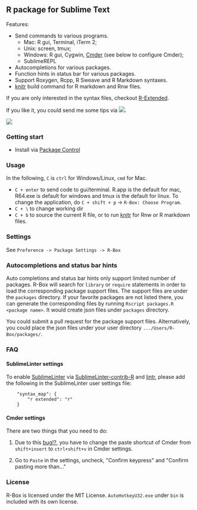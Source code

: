 R package for Sublime Text
------------

Features:

  - Send commands to various programs. 
    - Mac: R gui, Terminal, iTerm 2; 
    - Unix: screen, tmux; 
    - Windows: R gui, Cygwin, [Cmder](http://bliker.github.io/cmder/) (see below to configure Cmder); 
    - SublimeREPL
  - Autocompletions for various packages.
  - Function hints in status bar for various packages.
  - Support Roxygen, Rcpp, R Sweave and R Markdown syntaxes. 
  - [knitr](https://github.com/yihui/knitr) build command for R markdown and Rnw files.

If you are only interested in the syntax files, checkout [R-Extended](https://github.com/randy3k/R-Extended).

If you like it, you could send me some tips via [![](http://img.shields.io/gratipay/randy3k.svg)](https://gratipay.com/randy3k/).

![](https://raw.githubusercontent.com/randy3k/R-Box/screenshots/terminal.png)

### Getting start


- Install via [Package Control](https://sublime.wbond.net)



### Usage

In the following, `C` is `ctrl` for Windows/Linux, `cmd` for Mac.

- `C + enter` to send code to gui/terminal. R.app is the default for mac, R64.exe is default for windows and tmux is the default for linux. To change the application, do `C + shift + p` -> `R-Box: Choose Program`.
- `C + \` to change working dir
- `C + b` to source the current R file, or to run [knitr](https://github.com/yihui/knitr) for Rnw or R markdown files.


### Settings

See `Preference -> Package Settings -> R-Box`


### Autocompletions and status bar hints

Auto completions and status bar hints only support limited number of packages. R-Box will search for `library` or `require` statements in order to load the corresponding package support files. The support files are under the `packages` directory.  If your favorite packages are not listed there, you can generate the corresponding files by running `Rscript packages.R <package name>`. It would create json files under `packages` directory. 

You could submit a pull request for the package support files. Alternatively, you could place the json files under your user directory `.../Users/R-Box/packages/`.

### FAQ

#### SublimeLinter settings

To enable [SublimeLinter](http://www.sublimelinter.com/) via [SublimeLinter-contrib-R](https://github.com/jimhester/SublimeLinter-contrib-R) and  [lintr](https://github.com/jimhester/lintr), please add the following in the SublimeLinter user settings file:

```
    "syntax_map": {
        "r extended": "r"
    }
```

#### Cmder settings

There are two things that you need to do:

1. Due to this [bug!?](http://www.autohotkey.com/board/topic/92360-controlsend-messes-up-modifiers/), you have to change the paste shortcut of Cmder from `shift+insert` to `ctrl+shift+v` in Cmder settings.

2. Go to `Paste` in the settings, uncheck, "Confirm <enter> keypress" and "Confirm pasting more than..."


### License

R-Box is licensed under the MIT License. `AutoHotkeyU32.exe` under `bin` is included with its own license.

